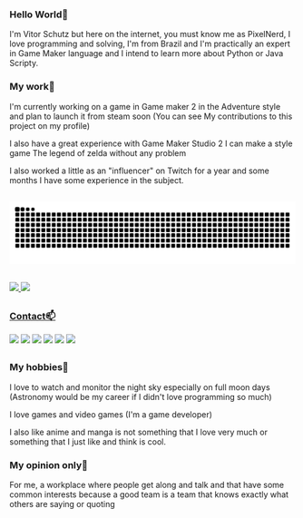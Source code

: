 
### Hello World👋

I'm Vitor Schutz but here on the internet, you must know me as PixelNerd, I love programming and solving, I'm from Brazil and I'm practically an expert in Game Maker language and I intend to learn more about Python or Java Scripty.

### My work🔧

I'm currently working on a game in Game maker 2 in the Adventure style and plan to launch it from steam soon (You can see My contributions to this project on my profile)

I also have a great experience with Game Maker Studio 2 I can make a style game The legend of zelda without any problem

I also worked a little as an "influencer" on Twitch for a year and some months I have some experience in the subject.

  ##
  ![Snake animation](https://github.com/VitorSchutz/VitorSchutz/blob/output/github-contribution-grid-snake.svg)
  ##
 <a href="https://github.com/VitorSchutz">
  <img height="180em" src="https://github-readme-stats.vercel.app/api?username=VitorSchutz&show_icons=true&theme=dark&include_all_commits=true&count_private=true"/>
  <img height="180em" src="https://github-readme-stats.vercel.app/api/top-langs/?username=VitorSchutz&layout=compact&langs_count=7&theme=dark"/>
 
  ##

### Contact📫
<div> 
  <a href="https://www.youtube.com/channel/UCp1yOVFd0j7h-LT3VzIS75Q" target="_blank"><img src="https://img.shields.io/badge/YouTube-FF0000?style=for-the-badge&logo=youtube&logoColor=white" target="_blank"></a>
  <a href="https://www.instagram.com/vitorschutz/?hl=pt-br" target="_blank"><img src="https://img.shields.io/badge/-Instagram-%23E4405F?style=for-the-badge&logo=instagram&logoColor=white" target="_blank"></a>
 	<a href="https://www.twitch.tv/pixelnerdguild" target="_blank"><img src="https://img.shields.io/badge/Twitch-9146FF?style=for-the-badge&logo=twitch&logoColor=white" target="_blank"></a>
 <a href="https://discord.gg/nDrrXwc5QY" target="_blank"><img src="https://img.shields.io/badge/Discord-7289DA?style=for-the-badge&logo=discord&logoColor=white" target="_blank"></a> 
  <a href = "mailto:PixelNerdNetwork@gmail.com"><img src="https://img.shields.io/badge/-Gmail-%23333?style=for-the-badge&logo=gmail&logoColor=white" target="_blank"></a>
 <a href="https://twitter.com/VitorSchutz1" target="_blank"><img src="https://img.shields.io/badge/Twitter-1DA1F2?style=for-the-badge&logo=twitter&logoColor=white" target="_blank"></a>

  ##


### My hobbies🔭

I love to watch and monitor the night sky especially on full moon days (Astronomy would be my career if I didn't love programming so much)

I love games and video games (I'm a game developer)

I also like anime and manga is not something that I love very much or something that I just like and think is cool.

### My opinion only💬

For me, a workplace where people get along and talk and that have some common interests because a good team is a team that knows exactly what others are saying or quoting

##



